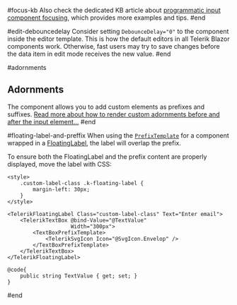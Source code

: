 #focus-kb
Also check the dedicated KB article about [programmatic input component focusing](slug:inputs-kb-focus), which provides more examples and tips.
#end

#edit-debouncedelay
Consider setting `DebounceDelay="0"` to the component inside the editor template. This is how the default editors in all Telerik Blazor components work. Otherwise, fast users may try to save changes before the data item in edit mode receives the new value.
#end

#adornments
## Adornments

The component allows you to add custom elements as prefixes and suffixes. [Read more about how to render custom adornments before and after the input element...](slug:common-features/input-adornments)
#end
 
#floating-label-and-preffix
When using the [`PrefixTemplate`](slug:common-features/input-adornments#adding-a-prefix-adornment) for a component wrapped in a [FloatingLabel](slug:floatinglabel-overview), the label will overlap the prefix.

To ensure both the FloatingLabel and the prefix content are properly displayed, move the label with CSS:

````RAZOR
<style>
    .custom-label-class .k-floating-label {
        margin-left: 30px;
    }
</style>

<TelerikFloatingLabel Class="custom-label-class" Text="Enter email">
    <TelerikTextBox @bind-Value="@TextValue"
                    Width="300px">
        <TextBoxPrefixTemplate>
            <TelerikSvgIcon Icon="@SvgIcon.Envelop" />
        </TextBoxPrefixTemplate>
    </TelerikTextBox>
</TelerikFloatingLabel>

@code{
    public string TextValue { get; set; }
}
````
#end